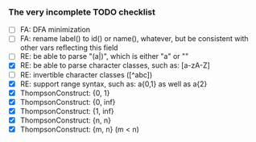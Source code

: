 ### The very incomplete TODO checklist

* [ ] FA: DFA minimization
* [ ] FA: rename label() to id() or name(), whatever, but be consistent with other vars reflecting this field
* [ ] RE: be able to parse "(a|)", which is either "a" or ""
* [x] RE: be able to parse character classes, such as: [a-zA-Z]
* [ ] RE: invertible character classes ([^abc])
* [x] RE: support range syntax, such as: a{0,1} as well as a{2}
* [x] ThompsonConstruct: {0, 1}
* [x] ThompsonConstruct: {0, inf}
* [x] ThompsonConstruct: {1, inf}
* [x] ThompsonConstruct: {n, n}
* [x] ThompsonConstruct: {m, n} (m < n)
